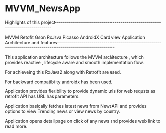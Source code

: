 # MVVM_NewsApp
Highlights of this project----------------------------------------------------------------------------

MVVM
Retofit
Gson
RxJava
Picasso
AndroidX
Card view
Application Architecture and features-----------------------------------------------------------------------------------------------------------

This application architecture follows the MVVM architecture , which provides reactive , lifecycle aware and smooth implementation flow.

For achieveing this RxJava2 along with Retrofit are used.

For backward compatibility androidx has been used.

Application provides flexibility to provide dynamic urls for web requsts as retrofit API has URL has parameters.

Application basically fetches latest news from NewsAPI and provides options to view Trending news or view news by country.

Application opens detail page on click of any news and provides web link to read more.
